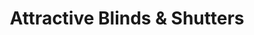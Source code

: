 ---
title: "Attractive Blinds & Shutters"
url: /leichhardt/attractive-blinds-and-shutters/
shop: shop
---